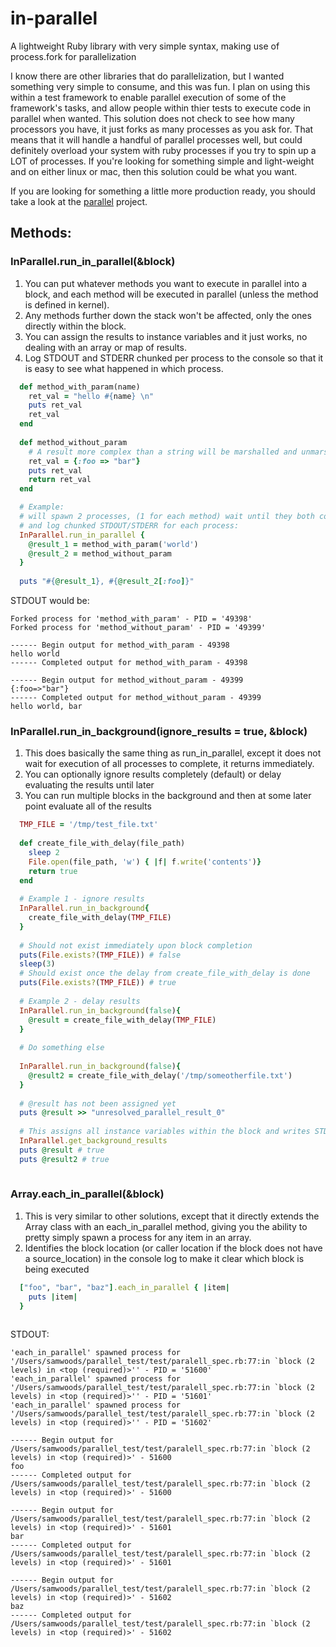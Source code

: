 # in-parallel
A lightweight Ruby library with very simple syntax, making use of process.fork for parallelization

I know there are other libraries that do parallelization, but I wanted something very simple to consume, and this was fun. I plan on using this within a test framework to enable parallel execution of some of the framework's tasks, and allow people within thier tests to execute code in parallel when wanted.  This solution does not check to see how many processors you have, it just forks as many processes as you ask for.  That means that it will handle a handful of parallel processes well, but could definitely overload your system with ruby processes if you try to spin up a LOT of processes.  If you're looking for something simple and light-weight and on either linux or mac, then this solution could be what you want.

If you are looking for something a little more production ready, you should take a look at the [parallel](https://github.com/grosser/parallel) project.

## Methods:

### InParallel.run_in_parallel(&block)
1. You can put whatever methods you want to execute in parallel into a block, and each method will be executed in parallel (unless the method is defined in kernel). 
  1. Any methods further down the stack won't be affected, only the ones directly within the block.  
2. You can assign the results to instance variables and it just works, no dealing with an array or map of results.
3. Log STDOUT and STDERR chunked per process to the console so that it is easy to see what happened in which process.

```ruby
  def method_with_param(name)
    ret_val = "hello #{name} \n"
    puts ret_val
    ret_val
  end
  
  def method_without_param
    # A result more complex than a string will be marshalled and unmarshalled and work
    ret_val = {:foo => "bar"}
    puts ret_val
    return ret_val
  end

  # Example:
  # will spawn 2 processes, (1 for each method) wait until they both complete, 
  # and log chunked STDOUT/STDERR for each process:
  InParallel.run_in_parallel {
    @result_1 = method_with_param('world')
    @result_2 = method_without_param
  }
  
  puts "#{@result_1}, #{@result_2[:foo]}"
```
  
STDOUT would be:
```
Forked process for 'method_with_param' - PID = '49398'
Forked process for 'method_without_param' - PID = '49399'

------ Begin output for method_with_param - 49398
hello world
------ Completed output for method_with_param - 49398

------ Begin output for method_without_param - 49399
{:foo=>"bar"}
------ Completed output for method_without_param - 49399
hello world, bar
```

### InParallel.run_in_background(ignore_results = true, &block)
1. This does basically the same thing as run_in_parallel, except it does not wait for execution of all processes to complete, it returns immediately.
2. You can optionally ignore results completely (default) or delay evaluating the results until later
3. You can run multiple blocks in the background and then at some later point evaluate all of the results

```ruby
  TMP_FILE = '/tmp/test_file.txt'
  
  def create_file_with_delay(file_path)
    sleep 2
    File.open(file_path, 'w') { |f| f.write('contents')}
    return true
  end
  
  # Example 1 - ignore results
  InParallel.run_in_background{
    create_file_with_delay(TMP_FILE)
  }
  
  # Should not exist immediately upon block completion
  puts(File.exists?(TMP_FILE)) # false
  sleep(3)
  # Should exist once the delay from create_file_with_delay is done
  puts(File.exists?(TMP_FILE)) # true
  
  # Example 2 - delay results
  InParallel.run_in_background(false){
    @result = create_file_with_delay(TMP_FILE)
  }
  
  # Do something else
  
  InParallel.run_in_background(false){
    @result2 = create_file_with_delay('/tmp/someotherfile.txt')
  }
  
  # @result has not been assigned yet
  puts @result >> "unresolved_parallel_result_0"
  
  # This assigns all instance variables within the block and writes STDOUT and STDERR from the process to console.
  InParallel.get_background_results
  puts @result # true
  puts @result2 # true
  
```

### Array.each_in_parallel(&block)
1. This is very similar to other solutions, except that it directly extends the Array class with an each_in_parallel method, giving you the ability to pretty simply spawn a process for any item in an array.
2. Identifies the block location (or caller location if the block does not have a source_location) in the console log to make it clear which block is being executed

```ruby
  ["foo", "bar", "baz"].each_in_parallel { |item|
    puts |item|
  }
  
```
STDOUT:
```
'each_in_parallel' spawned process for '/Users/samwoods/parallel_test/test/paralell_spec.rb:77:in `block (2 levels) in <top (required)>'' - PID = '51600'
'each_in_parallel' spawned process for '/Users/samwoods/parallel_test/test/paralell_spec.rb:77:in `block (2 levels) in <top (required)>'' - PID = '51601'
'each_in_parallel' spawned process for '/Users/samwoods/parallel_test/test/paralell_spec.rb:77:in `block (2 levels) in <top (required)>'' - PID = '51602'

------ Begin output for /Users/samwoods/parallel_test/test/paralell_spec.rb:77:in `block (2 levels) in <top (required)>' - 51600
foo
------ Completed output for /Users/samwoods/parallel_test/test/paralell_spec.rb:77:in `block (2 levels) in <top (required)>' - 51600

------ Begin output for /Users/samwoods/parallel_test/test/paralell_spec.rb:77:in `block (2 levels) in <top (required)>' - 51601
bar
------ Completed output for /Users/samwoods/parallel_test/test/paralell_spec.rb:77:in `block (2 levels) in <top (required)>' - 51601

------ Begin output for /Users/samwoods/parallel_test/test/paralell_spec.rb:77:in `block (2 levels) in <top (required)>' - 51602
baz
------ Completed output for /Users/samwoods/parallel_test/test/paralell_spec.rb:77:in `block (2 levels) in <top (required)>' - 51602
```
